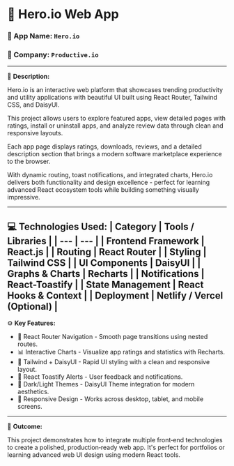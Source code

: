 # 🧭 **Hero.io Web App**
### 📱 App Name: `Hero.io`
### 🏢 Company: `Productive.io`
---
📝 **Description:**

Hero.io is an interactive web platform that showcases trending productivity and utility applications with beautiful UI built using React Router, Tailwind CSS, and DaisyUI.

This project allows users to explore featured apps, view detailed pages with ratings, install or uninstall apps, and analyze review data through clean and responsive layouts.

Each app page displays ratings, downloads, reviews, and a detailed description section that brings a modern software marketplace experience to the browser.

With dynamic routing, toast notifications, and integrated charts, Hero.io delivers both functionality and design excellence - perfect for learning advanced React ecosystem tools while building something visually impressive.

---
💻 **Technologies Used:**
| **Category**         | **Tools / Libraries** |
| ---           | --- |
| Frontend Framework           | React.js |
| Routing           | React Router |
| Styling           | Tailwind CSS |
| UI Components           | DaisyUI |
| Graphs & Charts           | Recharts |
| Notifications           | React-Toastify |
| State Management           | React Hooks & Context |
| Deployment           | Netlify / Vercel (Optional) |
---
⚙️ **Key Features:**
- 🔄 React Router Navigation - Smooth page transitions using nested routes.
- 📊 Interactive Charts - Visualize app ratings and statistics with Recharts.
- 🎨 Tailwind + DaisyUI - Rapid UI styling with a clean and responsive layout.
- 🔔 React Toastify Alerts - User feedback and notifications.
- 🌙 Dark/Light Themes - DaisyUI Theme integration for modern aesthetics.
- 📱 Responsive Design - Works across desktop, tablet, and mobile screens.
---
🏁 **Outcome:**

This project demonstrates how to integrate multiple front‑end technologies to create a polished, production‑ready web app. It's perfect for portfolios or learning advanced web UI design using modern React tools.